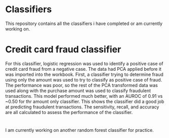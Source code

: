 # Classifiers
This repository contains all the classifiers i have completed or am currently working on.

# Credit card fraud classifier
For this classifier, logistic regression was used to identify a positive case of credit card fraud from a negative case. 
The data had PCA applied before it was imported into the workbook.
First, a classifier trying to determine fraud using only the amount was used to try to classify as positive case of fraud. The performance was poor, so the rest of the PCA transformed data was used along with the purchase amount was used to classify fraudulent transactions. This model performed much better, with an AUROC of 0.91 vs ~0.50 for thr amount only classifier. This shows the classifier did a good job at predicting fraudulent transactions.
The sensitivity, recall, and accuracy are all calculated to assess the performance of the classifier.

#
I am currently working on another random forest classifier for practice.

